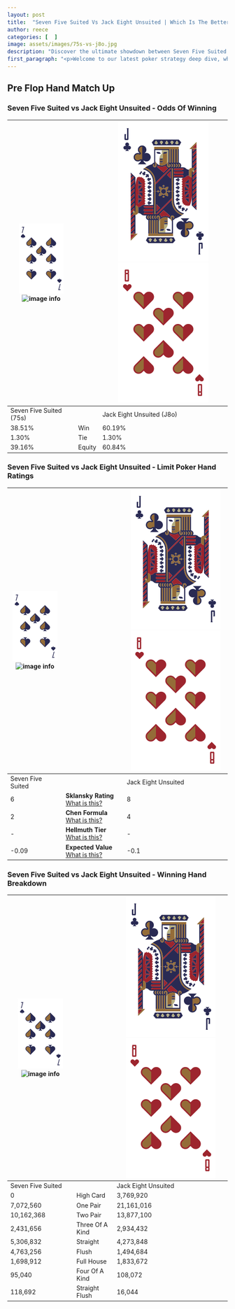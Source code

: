 ```yaml
---
layout: post
title:  "Seven Five Suited Vs Jack Eight Unsuited | Which Is The Better Hand In Poker? A Complete Guide"
author: reece
categories: [  ]
image: assets/images/75s-vs-j8o.jpg
description: "Discover the ultimate showdown between Seven Five Suited and Jack Eight Unsuited in poker! Uncover the odds, strategies, and scenarios where one hand triumphs over the other. Get ready to up your poker game with this thrilling analysis."
first_paragraph: "<p>Welcome to our latest poker strategy deep dive, where we're pitting two distinct hands against each other in a high-stakes showdown: Seven Five Suited vs Jack Eight Unsuited.</p><p>In the dynamic world of poker, every decision counts, and knowing which hand holds the upper hand is key to your success at the table.</p><p>In this article, we'll dissect these two hands, explore the scenarios where one dominates the other, and equip you with the knowledge to make strategic choices that can tip the odds in your favor.</p><p>Get ready to unravel the intriguing dynamics of these poker hands and elevate your game to new heights.</p>"
---
```




[comment]: # (sp0)

## Pre Flop Hand Match Up

<div class="table hand-ratings" markdown="1"> 



### Seven Five Suited vs Jack Eight Unsuited - Odds Of Winning


    
| ![image info](assets/images/hand1/7.png) ![image info](assets/images/hand1/5s.png) |  | ![image info](assets/images/hand2/J.png) ![image info](assets/images/hand2/8o.png) |
| -------- | -------- | -------- |
| Seven Five Suited (75s) |  | Jack Eight Unsuited (J8o) |
| 38.51% | Win | 60.19% |
| 1.30% | Tie | 1.30% |
| 39.16% | Equity | 60.84% |




[comment]: # (sp1)



### Seven Five Suited vs Jack Eight Unsuited - Limit Poker Hand Ratings


    
| ![image info](assets/images/hand1/7.png) ![image info](assets/images/hand1/5s.png) |  | ![image info](assets/images/hand2/J.png) ![image info](assets/images/hand2/8o.png) |
| -------- | -------- | -------- |
| Seven Five Suited |  | Jack Eight Unsuited |
| 6 | **Sklansky Rating** [What is this?](/sklansky-rating-explained) | 8 |
| 2 | **Chen Formula** [What is this?](/chen-formula-explained) | 4 |
| - | **Hellmuth Tier** [What is this?](/Hellmuth-tier-explained) | - |
| -0.09 | **Expected Value** [What is this?](/expected-value-explained) | -0.1 |




[comment]: # (sp2)



### Seven Five Suited vs Jack Eight Unsuited - Winning Hand Breakdown


    
| ![image info](assets/images/hand1/7.png) ![image info](assets/images/hand1/5s.png) |  | ![image info](assets/images/hand2/J.png) ![image info](assets/images/hand2/8o.png) |
| -------- | -------- | -------- |
| Seven Five Suited |  | Jack Eight Unsuited |
| 0 | High Card | 3,769,920 |
| 7,072,560 | One Pair | 21,161,016 |
| 10,162,368 | Two Pair | 13,877,100 |
| 2,431,656 | Three Of A Kind | 2,934,432 |
| 5,306,832 | Straight | 4,273,848 |
| 4,763,256 | Flush | 1,494,684 |
| 1,698,912 | Full House | 1,833,672 |
| 95,040 | Four Of A Kind | 108,072 |
| 118,692 | Straight Flush | 16,044 |




[comment]: # (sp3)



</div>

[comment]: # (sp4)



[comment]: # (sp5)

